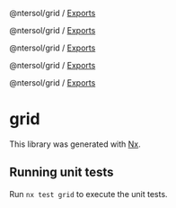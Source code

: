 @ntersol/grid / [Exports](modules.md)

@ntersol/grid / [Exports](modules.md)

@ntersol/grid / [Exports](modules.md)

@ntersol/grid / [Exports](modules.md)

@ntersol/grid / [Exports](modules.md)

# grid

This library was generated with [Nx](https://nx.dev).

## Running unit tests

Run `nx test grid` to execute the unit tests.
